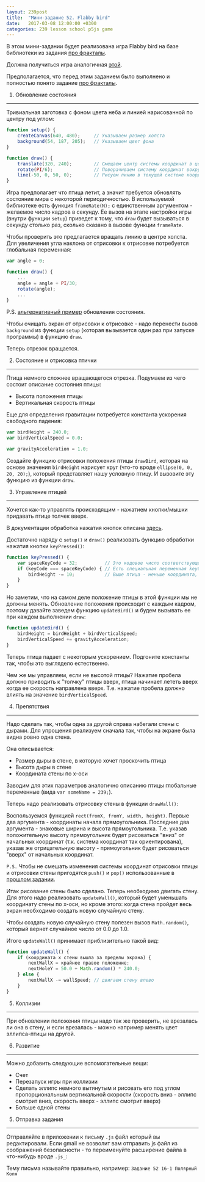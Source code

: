 ```yaml
---
layout: 239post
title:  "Мини-задание 52. Flabby bird"
date:   2017-03-08 12:00:00 +0300
categories: 239 lesson school p5js game
---
```


В этом мини-задании будет реализована игра Flabby bird на базе библиотеки из задания [про фракталы](/lessons/239/lesson/school/p5js/2017/03/01/SimpleDrawingInP5JS.html).

Должна получиться игра аналогичная [этой](http://flappybird.io/).

Предполагается, что перед этим заданием было выполнено и полностью понято задание [про фракталы](/lessons/239/lesson/school/p5js/2017/03/01/SimpleDrawingInP5JS.html). 

1) Обновление состояния
-----------------------

Тривиальная заготовка с фоном цвета неба и линией нарисованной по центру под углом:

```javascript
function setup() {
    createCanvas(640, 480);     // Указываем размер холста
    background(54, 187, 205);   // Указываем цвет фона
}

function draw() {
    translate(320, 240);        // Смещаем центр системы координат в центр экрана
    rotate(PI/6);               // Поворачиваем систему координат вокруг ее текущей точки отсчета
    line(-50, 0, 50, 0);        // Рисуем линию в текущей системе координат
}
```

Игра предполагает что птица летит, а значит требуется обновлять состояние мира с некоторой периодичностью. В используемой библиотеке есть функция ```frameRate(N);``` с единственным аргументом - желаемое число кадров в секунду.
Ее вызов на этапе настройки игры (внутри функции ```setup```) приведет к тому, что ```draw``` будет вызываться в секунду столько раз, сколько сказано в вызове функции ```frameRate```.
  
Чтобы проверить это предлагается вращать линию в центре холста. Для увеличения угла наклона от отрисовки к отрисовке потребуется глобальная переменная:

```javascript
var angle = 0;

function draw() {
    ...
    angle = angle + PI/30;
    rotate(angle);
    ...
}
```

P.S. [альтернативный пример](https://p5js.org/examples/structure-loop.html) обновления состояния.

Чтобы очищать экран от отрисовки к отрисовке - надо перенести вызов ```background``` из функции ```setup``` (которая вызывается один раз при запуске программы) в функцию ```draw```.

Теперь отрезок вращается.


2) Состояние и отрисовка птички
-------------------------------

Птица немного сложнее вращающегося отрезка. Подумаем из чего состоит описание состояния птицы:

 - Высота положения птицы
 - Вертикальная скорость птицы

Еще для определения гравитации потребуется константа ускорения свободного падения:

```javascript
var birdHeight = 240.0;
var birdVerticalSpeed = 0.0;

var gravityAcceleration = 1.0;
```

Создайте функцию отрисовки положения птицы ```drawBird```, которая на основе значения ```birdHeight``` нарисует круг (что-то вроде ```ellipse(0, 0, 20, 20);```), который представляет нашу условную птицу. И вызовите эту функцию из функции ```draw```.

3) Управление птицей
--------------------

Хочется как-то управлять происходящим - нажатием кнопки/мышки придавать птице толчек вверх.

В документации обработка нажатия кнопок описана [здесь](http://staging.p5js.org/reference/#/p5/keyPressed).

Достаточно наряду с ```setup()``` и ```draw()``` реализовать функцию обработки нажатия кнопки ```keyPressed()```:

```javascript
function keyPressed() {
    var spaceKeyCode = 32;          // Это кодовое число соответствующее кнопке пробел
    if (keyCode === spaceKeyCode) { // Есть специальная переменная keyCode, в которой хранится код нажатой кнопки. Пусть птица поднимается выше только когда нажимается пробел
        birdHeight -= 10;           // Выше птица - меньше координата, т.к. в системе координат графики y-ось направлена вниз
    }
}
```

Но заметим, что на самом деле положение птицы в этой функции мы не должны менять. Обновление положения происходит с каждым кадром, поэтому давайте заведем функцию ```updateBird()``` и будем вызывать ее при каждом выполнении ```draw```:

```javascript
function updateBird() {
    birdHeight = birdHeight + birdVerticalSpeed;
    birdVerticalSpeed += gravityAcceleration;
}
```

Теперь птица падает с некоторым ускорением. Подгоните константы так, чтобы это выглядело естественно.

Чем же мы управляем, если не высотой птицы? Нажатие пробела должно приводить к "толчку" птицы вверх, птица начинает лететь вверх когда ее скорость направлена вверх. Т.е. нажатие пробела должно влиять на значение ```birdVerticalSpeed```. 

4) Препятствия
--------------

Надо сделать так, чтобы одна за другой справа набегали стены с дырами. Для упрощения реализуем сначала так, чтобы на экране была видна ровно одна стена.

Она описывается:

 - Размер дыры в стене, в которую хочет проскочить птица
 - Высота дыры в стене
 - Координата стены по x-оси
 
Заводим для этих параметров аналогично описанию птицы глобальные переменные (вида ```var someName = 239;```).

Теперь надо реализовать отрисовку стены в функции ```drawWall()```:

Воспользуемся функцией ```rect(fromX, fromY, width, height)```. Первые два аргумента - координаты начала прямоугольника. Последние два аргумента - знаковые ширина и высота прямоугольника.
Т.е. указав положительную высоту прямоугольник будет рисоваться "вниз" от начальных координат (т.к. система координат так ориентирована),
 указав же отрицательную высоту - прямоугольник будет рисоваться "вверх" от начальных координат.

```P.S.``` Чтобы не смешать изменения системы координат отрисовки птицы и отрисовки стены пригодятся ```push()``` и ```pop()``` использованные в [прошлом задании](/lessons/239/lesson/school/p5js/2017/03/01/SimpleDrawingInP5JS.html).

Итак рисование стены было сделано. Теперь необходимо двигать стену. Для этого надо реализовать ```updateWall()```, который будет уменьшать координату стены по x-оси, но кроме этого: когда стена пройдет весь экран необходимо создать новую случайную стену.
 
Чтобы создать новую случайную стену полезен вызов ```Math.random()```, который вернет случайное число от 0.0 до 1.0.

Итого ```updateWall()``` принимает приблизительно такой вид:

```javascript
function updateWall() {
    if (координата x стены вышла за пределы экрана) {
        nextWallX = крайнее правое положение;
        nextHoleY = 50.0 + Math.random() * 240.0;
    } else {
        nextWallX -= wallSpeed; // двигаем стену влево
    }
}
```

5) Коллизии
-----------

При обновлении положения птицы надо так же проверить, не врезалась ли она в стену, и если врезалась - можно например менять цвет эллипса-птицы на другой.

6) Развитие 
-----------

Можно добавить следующие вспомогательные вещи:

 - Счет
 - Перезапуск игры при коллизии
 - Сделать эллипс немного вытянутым и рисовать его под углом пропорциональным вертикальной скорости (скорость вниз - эллипс смотрит вниз, скорость вверх - эллипс смотрит вверх)
 - Больше одной стены
 
5) Отправка задания
-------------------

Отправляйте в приложении к письму ```.js``` файл который вы редактировали. Если gmail не возволит вам отправить js файл из соображений безопасности - то переименуйте расширение файла в что-нибудь вроде ```.js_```:

Тему письма называйте правильно, например: ```Задание 52 16-1 Полярный Коля```
